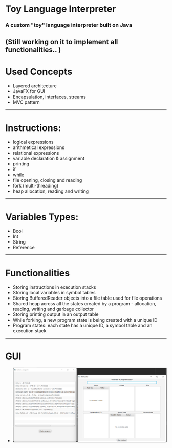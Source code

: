 # Toy Language Interpreter
### A custom "toy" language interpreter built on Java

(Still working on it to implement all functionalities.. )
-----

# Used Concepts
- Layered architecture
- JavaFX for GUI
- Encapsulation, interfaces, streams
- MVC pattern

---

# Instructions:
- logical expressions
- arithmetical expressions
- relational expressions
- variable declaration & assignment
- printing
- if
- while
- file opening, closing and reading
- fork (multi-threading)
- heap allocation, reading and writing

---

# Variables Types:
- Bool
- Int
- String
- Reference

---

# Functionalities
- Storing instructions in execution stacks
- Storing local variables in symbol tables
- Storing BufferedReader objects into a file table used for file operations
- Shared heap across all the states created by a program - allocation, reading, writing and garbage collector
- Storing printing output in an output table
- While forking, a new program state is being created with a unique ID 
- Program states: each state has a unique ID, a symbol table and an execution stack

---

# GUI
- ![ExamplesWindow](https://raw.githubusercontent.com/hognogicristina/Toy-Language-Interpreter/main/Toy-Language-Interpreter/GUI.png)
